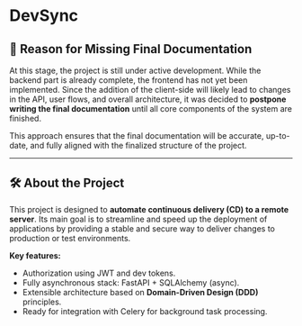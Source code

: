 # DevSync

## 📄 Reason for Missing Final Documentation

At this stage, the project is still under active development. While the backend part is already complete, the frontend has not yet been implemented. Since the addition of the client-side will likely lead to changes in the API, user flows, and overall architecture, it was decided to **postpone writing the final documentation** until all core components of the system are finished.

This approach ensures that the final documentation will be accurate, up-to-date, and fully aligned with the finalized structure of the project.

---

## 🛠️ About the Project

This project is designed to **automate continuous delivery (CD) to a remote server**. Its main goal is to streamline and speed up the deployment of applications by providing a stable and secure way to deliver changes to production or test environments.

**Key features:**
- Authorization using JWT and dev tokens.
- Fully asynchronous stack: FastAPI + SQLAlchemy (async).
- Extensible architecture based on **Domain-Driven Design (DDD)** principles.
- Ready for integration with Celery for background task processing.